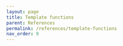 ```yaml
---
layout: page
title: Template functions
parent: References
permalink: /references/template-functions
nav_order: 9
---
```

